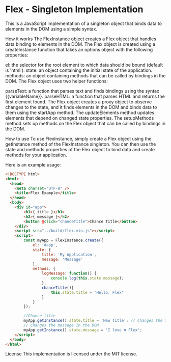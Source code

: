 # Flex - Singleton Implementation
This is a JavaScript implementation of a singleton object that binds data to elements in the DOM using a simple syntax.

How it works
The FlexInstance object creates a Flex object that handles data binding to elements in the DOM. The Flex object is created using a createInstance function that takes an options object with the following properties:

el: the selector for the root element to which data should be bound (default is 'html').
state: an object containing the initial state of the application.
methods: an object containing methods that can be called by bindings in the DOM.
The Flex object uses two helper functions:

parseText: a function that parses text and finds bindings using the syntax {{variableName}}.
parseHTML: a function that parses HTML and returns the first element found.
The Flex object creates a proxy object to observe changes to the state, and it finds elements in the DOM and binds data to them using the startApp method. The updateElements method updates elements that depend on changed state properties. The setupMethods method sets up methods on the Flex object that can be called by bindings in the DOM.

How to use
To use FlexInstance, simply create a Flex object using the getInstance method of the FlexInstance singleton. You can then use the state and methods properties of the Flex object to bind data and create methods for your application.

Here is an example usage:

```html
<!DOCTYPE html>
<html>
  <head>
    <meta charset="UTF-8" />
    <title>Flex Example</title>
  </head>
  <body>
    <div id="app">
        <h1>{ title }</h1>
        <h2>{ message }</h2>
        <button @click="chanceTitle">Chance Title</button>
    </div>     
    <script src="../build/flex.min.js"></script>
    <script>
        const myApp = FlexInstance.create({
            el: '#app',
            state: {
                title: 'My Application',
                message: 'Message'
            },
            methods: {
                logMessage: function() {
                    console.log(this.state.message);
                },
                chanceTitle(){
                    this.state.title = "Hello, Flex"
                }
            }
        });

        //Chance title
        myApp.getInstance().state.title = 'New Title'; // Changes the title in the DOM
        // Changes the message in the DOM
        myApp.getInstance().state.message = 'I love ❤️ Flex'; 
    </script>
  </body>
</html>
```
License
This implementation is licensed under the MIT license.